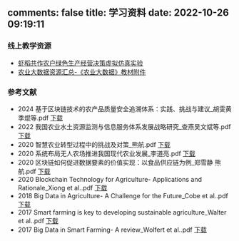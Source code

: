 comments: false
title: 学习资料
date: 2022-10-26 09:19:11
---

### 线上教学资源
- <a target="_blank" href="https://www.ilab-x.com/details/page?id=12963">虾稻共作农户绿色生产经营决策虚拟仿真实验</a>
- <a target="_blank" href="https://wp-img.daozhao.com/zhag/农业大数据资源汇总 202505.pdf">农业大数据资源汇总-《农业大数据》教材附件</a>

### 参考文献
<script>
    function _zhagTrack(id) {
       window.LA?.track('download', {[id]: new Date().toLocaleString()});
       window._hmt?.push(['_trackEvent', 'download', 'click', id]);
    }
</script>
- 2024 基于区块链技术的农产品质量安全追溯体系：实践、挑战与建议_胡雯黄季焜等.pdf  <a onclick="_zhagTrack('reference01')" href="https://wp-img.daozhao.com/zhag/2024 基于区块链技术的农产品质量安全追溯体系：实践、挑战与建议_胡雯黄季焜等.pdf">下载</a>
- 2022 我国农业水土资源监测与信息服务体系发展战略研究_查燕吴文斌等.pdf  <a onclick="_zhagTrack('reference02')" href="https://wp-img.daozhao.com/zhag/2022 我国农业水土资源监测与信息服务体系发展战略研究_查燕吴文斌等.pdf">下载</a>
- 2020 智慧农业转型过程中的挑战及对策_熊航.pdf  <a onclick="_zhagTrack('reference03')" href="https://wp-img.daozhao.com/zhag/2020 智慧农业转型过程中的挑战及对策_熊航.pdf">下载</a>
- 2020 系统布局无人农场推进我国现代农业发展_李道亮.pdf  <a onclick="_zhagTrack('reference04')" href="https://wp-img.daozhao.com/zhag/2020 系统布局无人农场推进我国现代农业发展_李道亮.pdf">下载</a>
- 2020 区块链如何促进数据要素的价值实现：以食品供应链为例_郑雪静 熊航.pdf  <a onclick="_zhagTrack('reference05')" href="https://wp-img.daozhao.com/zhag/2020 区块链如何促进数据要素的价值实现：以食品供应链为例_郑雪静 熊航.pdf">下载</a>
- 2020 Blockchain Technology for Agriculture- Applications and Rationale_Xiong et al..pdf  <a onclick="_zhagTrack('reference06')" href="https://wp-img.daozhao.com/zhag/2020 Blockchain Technology for Agriculture- Applications and Rationale_Xiong et al..pdf">下载</a>
- 2018 Big Data in Agriculture- A Challenge for the Future_Cobe et al..pdf  <a onclick="_zhagTrack('reference07')" href="https://wp-img.daozhao.com/zhag/2018 Big Data in Agriculture- A Challenge for the Future_Cobe et al..pdf">下载</a>
- 2017 Smart farming is key to developing sustainable agriculture_Walter et al..pdf  <a onclick="_zhagTrack('reference08')" href="https://wp-img.daozhao.com/zhag/2017 Smart farming is key to developing sustainable agriculture_Walter et al..pdf">下载</a>
- 2017 Big Data in Smart Farming- A review_Wolfert et al..pdf  <a onclick="_zhagTrack('reference09')" href="https://wp-img.daozhao.com/zhag/2017 Big Data in Smart Farming- A review_Wolfert et al..pdf">下载</a>
